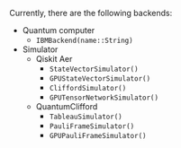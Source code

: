 Currently, there are the following backends:

- Quantum computer
    - `IBMBackend(name::String)`
- Simulator
    - Qiskit Aer
        - `StateVectorSimulator()`
        - `GPUStateVectorSimulator()`
        - `CliffordSimulator()`
        - `GPUTensorNetworkSimulator()`
    - QuantumClifford
        - `TableauSimulator()`
        - `PauliFrameSimulator()`
        - `GPUPauliFrameSimulator()`